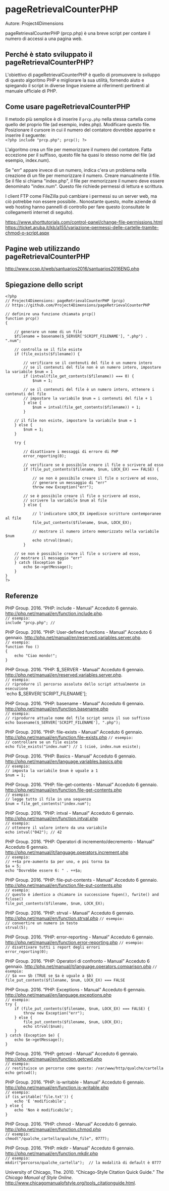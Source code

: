 # pageRetrievalCounterPHP

Autore: Project4Dimensions

pageRetrievalCounterPHP (prcp.php) è una breve script per contare il numero di accessi a una pagina web.

## Perché è stato sviluppato il pageRetrievalCounterPHP?

L'obiettivo di pageRetrievalCounterPHP è quello di promuovere lo sviluppo di questo algoritmo PHP e migliorare la sua utilità, fornendo aiuto e spiegando il script in diverse lingue insieme ai riferimenti pertinenti al manuale ufficiale di PHP.

## Come usare pageRetrievalCounterPHP

Il metodo più semplice è di inserire il `prcp.php` nella stessa cartella come quello del proprio file (ad esempio, index.php). Modificare questo file. Posizionare il cursore in cui il numero del contatore dovrebbe apparire e inserire il seguente:  
`<?php include "prcp.php"; prcp(); ?>`

L'algoritmo crea un file per memorizzare il numero del contatore. Fatta eccezione per il suffisso, questo file ha quasi lo stesso nome del file (ad esempio, index.num).

Se "err" appare invece di un numero, indica c'era un problema nella creazione di un file per memorizzare il numero. Creare manualmente il file. Se il file si chiama "index.php", il file per memorizzare il numero deve essere denominato "index.num". Questo file richiede permessi di lettura e scrittura.

I client FTP come FileZilla può cambiare i permessi su un server web, ma ciò potrebbe non essere possibile.. Nonostante questo, molte aziende di web hosting hanno pannelli di controllo per fare questo (consultate le collegamenti internet di seguito).

https://www.shorttutorials.com/control-panel/change-file-permissions.html  
https://ticket.aruba.it/kb/a155/variazione-permessi-delle-cartelle-tramite-chmod-o-script.aspx

## Pagine web utilizzando pageRetrievalCounterPHP

http://www.ccsp.it/web/santuarios2016/santuarios2016ENG.php

## Spiegazione dello script

```
<?php  
// Project4Dimensions: pageRetrievalCounterPHP (prcp)  
// https://github.com/Project4Dimensions/pageRetrievalCounterPHP

// definire una funzione chiamata prcp()  
function prcp()  
{

    // generare un nome di un file  
    $filename = basename($_SERVER['SCRIPT_FILENAME'], ".php") . ".num";  

    // controlla se il file esiste  
    if (file_exists($filename)) {  

        // verificare se il contenuti del file è un numero intero  
        // se il contenuti del file non è un numero intero, impostare la variabile $num = 1  
        if (intval(file_get_contents($filename)) === 0) {  
            $num = 1;

        // se il contenuti del file è un numero intero, ottenere i contenuti del file  
        // impostare la variabile $num = i contenuti del file + 1  
        } else {
            $num = intval(file_get_contents($filename)) + 1;  
        }  

    // il file non esiste, impostare la variabile $num = 1  
    } else {  
        $num = 1;  
    }  

    try {

        // disattivare i messaggi di errore di PHP  
        error_reporting(0);  

        // verificare se è possibile creare il file o scrivere ad esso  
        if (file_put_contents($filename, $num, LOCK_EX) === FALSE) {  

            // se non è possibile creare il file o scrivere ad esso,  
            // generare un messaggio di "err"  
            throw new Exception("err");  

        // se è possibile creare il file o scrivere ad esso,  
        // scrivere la variabile $num al file  
        } else {  

            // l'indicatore LOCK_EX impedisce scritture contemporanee al file  
            file_put_contents($filename, $num, LOCK_EX);  

            // mostrare il numero intero memorizzato nella variabile $num  
            echo strval($num);  
        }  

    // se non è possibile creare il file o scrivere ad esso,  
    // mostrare il messaggio "err"  
    } catch (Exception $e  
        echo $e->getMessage();  
    }  
}  
?>
```

## Referenze

PHP Group. 2016. “PHP: include - Manual” Acceduto 6 gennaio.  http://php.net/manual/en/function.include.php.  
`// esempio:`  
`include "prcp.php"; //`  

PHP Group. 2016. “PHP: User-defined functions - Manual” Acceduto 6 gennaio.  http://php.net/manual/en/reserved.variables.server.php.  
`// esempio:`  
`function foo ()`  
`{`  
`    echo "Ciao mondo!";`  
`}`

PHP Group. 2016. “PHP: $_SERVER - Manual” Acceduto 6 gennaio.  http://php.net/manual/en/reserved.variables.server.php.  
`// esempio:`  
`// riprodurre il percorso assoluto dello script attualmente in esecuzione`  
`echo $_SERVER['SCRIPT_FILENAME'];

PHP Group. 2016. “PHP: basename - Manual” Acceduto 6 gennaio.  http://php.net/manual/en/function.basename.php  
`// esempio:`  
`// riprodurre attuale nome del file script senza il suo suffisso`  
`echo basename($_SERVER['SCRIPT_FILENAME'], ".php");`

PHP Group. 2016. “PHP: file-exists - Manual” Acceduto 6 gennaio.  http://php.net/manual/en/function.file-exists.php
`// esempio:`  
`// controllare se un file esiste`  
`echo file_exists("index.num") // 1 (cioè, index.num esiste);`

PHP Group. 2016. “PHP: Basics - Manual” Acceduto 6 gennaio.  http://php.net/manual/en/language.variables.basics.php  
`// esempio:`  
`// imposta la variabile $num è uguale a 1`  
`$num = 1;`

PHP Group. 2016. “PHP: file-get-contents - Manual” Acceduto 6 gennaio.  http://php.net/manual/en/function.file-get-contents.php  
`// esempio:`  
`// legge tutto il file in una sequenza`  
`$num = file_get_contents("index.num");`

PHP Group. 2016. “PHP: intval - Manual” Acceduto 6 gennaio.  http://php.net/manual/en/function.intval.php  
`// esempio:`  
`// ottenere il valore intero da una variabile`  
`echo intval("042"); // 42`

PHP Group. 2016. “PHP: Operatori di incremento/decremento - Manual” Acceduto 6 gennaio.  http://php.net/manual/it/language.operators.increment.php  
`// esempio:`  
`// ++$a pre-aumento $a per uno, e poi torna $a`  
`$a = 5;`  
`echo "Dovrebbe essere 6: " . ++$a;`

PHP Group. 2016. “PHP: file-put-contents - Manual” Acceduto 6 gennaio.  http://php.net/manual/en/function.file-put-contents.php  
`// esempio:`  
`// questo è identico a chiamare in successione fopen(), fwrite() and fclose()`  
`file_put_contents($filename, $num, LOCK_EX);`

PHP Group. 2016. “PHP: strval - Manual” Acceduto 6 gennaio.  http://php.net/manual/en/function.strval.php
`// esempio:`  
`// convertire un numero in testo`  
`strval(5);`

PHP Group. 2016. “PHP: error-reporting - Manual” Acceduto 6 gennaio.  http://php.net/manual/en/function.error-reporting.php
`// esempio:`  
`// disattivare tutti i report degli errori`  
`error_reporting(0);`

PHP Group. 2016. “PHP: Operatori di confronto - Manual” Acceduto 6 gennaio.  http://php.net/manual/it/language.operators.comparison.php
`// esempio:`  
`// $a === $b (TRUE se $a è uguale a $b)`  
`file_put_contents($filename, $num, LOCK_EX) === FALSE`

PHP Group. 2016. “PHP: Exceptions - Manual” Acceduto 6 gennaio.  http://php.net/manual/en/language.exceptions.php  
`// esempio:`  
`try {`  
`    if (file_put_contents($filename, $num, LOCK_EX) === FALSE) {`  
`        throw new Exception("err");`  
`    } else {`  
`        file_put_contents($filename, $num, LOCK_EX);`  
`        echo strval($num);`  
`    }`  
`} catch (Exception $e) {`  
`    echo $e->getMessage();`  
`}`

PHP Group. 2016. “PHP: getcwd - Manual” Acceduto 6 gennaio.  http://php.net/manual/en/function.getcwd.php  
`// esempio:`  
`// restituisce un percorso come questo: /var/www/http/qualche/cartella`  
`echo getcwd();`

PHP Group. 2016. “PHP: is-writable - Manual” Acceduto 6 gennaio.  http://php.net/manual/en/function.is-writable.php  
`// esempio:`  
`if (is_writable('file.txt')) {`  
`    echo 'E 'modificabile';`  
`} else {`  
`    echo 'Non è modificabile';`  
`}`

PHP Group. 2016. “PHP: chmod - Manual” Acceduto 6 gennaio.  http://php.net/manual/en/function.chmod.php  
`// esempio:`  
`chmod("/qualche_cartella/qualche_file", 0777);`  

PHP Group. 2016. “PHP: mkdir - Manual” Acceduto 6 gennaio.  http://php.net/manual/en/function.mkdir.php  
`// esempio:`  
`mkdir("percorso/qualche_cartella");  // la modalità di default è 0777`

University of Chicago, The. 2010. “Chicago-Style Citation Quick Guide.” *The Chicago Manual of Style Online*. http://www.chicagomanualofstyle.org/tools_citationguide.html.
